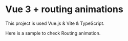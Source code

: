 # Vue 3 + routing animations

This project is used Vue.js & Vite & TypeScript.

Here is a sample to check Routing animation.